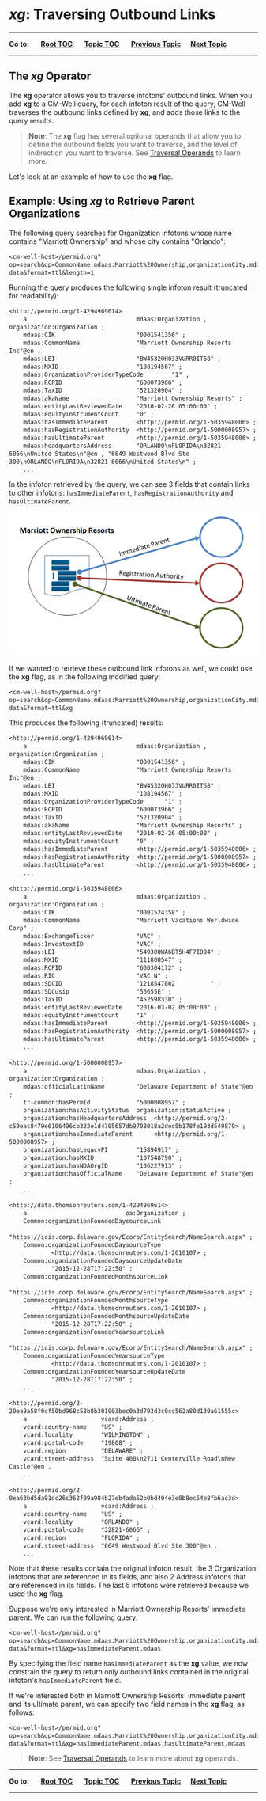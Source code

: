# *xg*: Traversing Outbound Links #

----

**Go to:** &nbsp;&nbsp;&nbsp;&nbsp; [**Root TOC**](CM-Well.RootTOC.TOC.md) &nbsp;&nbsp;&nbsp;&nbsp; [**Topic TOC**](API.Traversal.TOC.md) &nbsp;&nbsp;&nbsp;&nbsp; [**Previous Topic**](API.Traversal.Intro.md)&nbsp;&nbsp;&nbsp;&nbsp; [**Next Topic**](API.Traversal.yg.md)  

----

## The *xg* Operator ##

The **xg** operator allows you to traverse infotons' outbound links. When you add **xg** to a CM-Well query, for each infoton result of the query, CM-Well traverses the outbound links defined by **xg**, and adds those links to the query results.

>**Note**: The **xg** flag has several optional operands that allow you to define the outbound fields you want to traverse, and the level of indirection you want to traverse. See [Traversal Operands](API.Traversal.Operands.md) to learn more.

Let's look at an example of how to use the **xg** flag.

## Example: Using *xg* to Retrieve Parent Organizations ##

The following query searches for Organization infotons whose name contains "Marriott Ownership" and whose city contains "Orlando":

    <cm-well-host>/permid.org?op=search&qp=CommonName.mdaas:Marriott%20Ownership,organizationCity.mdaas:Orlando&with-data&format=ttl&length=1

Running the query produces the following single infoton result (truncated for readability):

    <http://permid.org/1-4294969614>
        a                               mdaas:Organization , organization:Organization ;
        mdaas:CIK                       "0001541356" ;
        mdaas:CommonName                "Marriott Ownership Resorts Inc"@en ;
        mdaas:LEI                       "BW4532OH033VURR0IT68" ;
        mdaas:MXID                      "108194567" ;
        mdaas:OrganizationProviderTypeCode        "1" ;
        mdaas:RCPID                     "600073966" ;
        mdaas:TaxID                     "521320904" ;
        mdaas:akaName                   "Marriott Ownership Resorts" ;
        mdaas:entityLastReviewedDate    "2010-02-26 05:00:00" ;
        mdaas:equityInstrumentCount     "0" ;
        mdaas:hasImmediateParent        <http://permid.org/1-5035948006> ;
        mdaas:hasRegistrationAuthority  <http://permid.org/1-5000008957> ;
        mdaas:hasUltimateParent         <http://permid.org/1-5035948006> ;
        mdaas:headquartersAddress       "ORLANDO\nFLORIDA\n32821-6066\nUnited States\n"@en , "6649 Westwood Blvd Ste 300\nORLANDO\nFLORIDA\n32821-6066\nUnited States\n" ;
        ...

In the infoton retrieved by the query, we can see 3 fields that contain links to other infotons: ```hasImmediateParent```, ```hasRegistrationAuthority``` and ```hasUltimateParent```.

<img src="./_Images/xg-marriott-outbound.png">

If we wanted to retrieve these outbound link infotons as well, we could use the **xg** flag, as in the following modified query:

    <cm-well-host>/permid.org?op=search&qp=CommonName.mdaas:Marriott%20Ownership,organizationCity.mdaas:Orlando&with-data&format=ttl&xg

This produces the following (truncated) results:

    <http://permid.org/1-4294969614>
        a                               mdaas:Organization , organization:Organization ;
        mdaas:CIK                       "0001541356" ;
        mdaas:CommonName                "Marriott Ownership Resorts Inc"@en ;
        mdaas:LEI                       "BW4532OH033VURR0IT68" ;
        mdaas:MXID                      "108194567" ;
        mdaas:OrganizationProviderTypeCode      "1" ;
        mdaas:RCPID                     "600073966" ;
        mdaas:TaxID                     "521320904" ;
        mdaas:akaName                   "Marriott Ownership Resorts" ;
        mdaas:entityLastReviewedDate    "2010-02-26 05:00:00" ;
        mdaas:equityInstrumentCount     "0" ;
        mdaas:hasImmediateParent        <http://permid.org/1-5035948006> ;
        mdaas:hasRegistrationAuthority  <http://permid.org/1-5000008957> ;
        mdaas:hasUltimateParent         <http://permid.org/1-5035948006> ;
		...

    <http://permid.org/1-5035948006>
        a                               mdaas:Organization , organization:Organization ;
        mdaas:CIK                       "0001524358" ;
        mdaas:CommonName                "Marriott Vacations Worldwide Corp" ;
        mdaas:ExchangeTicker            "VAC" ;
        mdaas:InvestextID               "VAC" ;
        mdaas:LEI                       "549300WA6BT5H4F7IO94" ;
        mdaas:MXID                      "111800547" ;
        mdaas:RCPID                     "600304172" ;
        mdaas:RIC                       "VAC.N" ;
        mdaas:SDCID                     "1218547002          " ;
        mdaas:SDCusip                   "56655E" ;
        mdaas:TaxID                     "452598330" ;
        mdaas:entityLastReviewedDate    "2016-03-02 05:00:00" ;
        mdaas:equityInstrumentCount     "1" ;
        mdaas:hasImmediateParent        <http://permid.org/1-5035948006> ;
        mdaas:hasRegistrationAuthority  <http://permid.org/1-5000008957> ;
        mdaas:hasUltimateParent         <http://permid.org/1-5035948006> ;
		...

    <http://permid.org/1-5000008957>
        a                               mdaas:Organization , organization:Organization ;
        mdaas:officialLatinName         "Delaware Department of State"@en ;
        tr-common:hasPermId             "5000008957" ;
        organization:hasActivityStatus  organization:statusActive ;
        organization:hasHeadquartersAddress  <http://permid.org/2-c59eac8479e6106496cb322e1d4705657db9708018a2dec5b178fe193d549879> ;
        organization:hasImmediateParent      <http://permid.org/1-5000008957> ;
        organization:hasLegacyPI        "15894917" ;
        organization:hasMXID            "107548790" ;
        organization:hasNDAOrgID        "106227913" ;
        organization:hasOfficialName    "Delaware Department of State"@en ;
		...
		
    <http://data.thomsonreuters.com/1-4294969614>
        a                            oa:Organization ;
        Common:organizationFoundedDaysourceLink
                "https://icis.corp.delaware.gov/Ecorp/EntitySearch/NameSearch.aspx" ;
        Common:organizationFoundedDaysourceType
                <http://data.thomsonreuters.com/1-2010107> ;
        Common:organizationFoundedDaysourceUpdateDate
                "2015-12-28T17:22:50" ;
        Common:organizationFoundedMonthsourceLink
                "https://icis.corp.delaware.gov/Ecorp/EntitySearch/NameSearch.aspx" ;
        Common:organizationFoundedMonthsourceType
                <http://data.thomsonreuters.com/1-2010107> ;
        Common:organizationFoundedMonthsourceUpdateDate
                "2015-12-28T17:22:50" ;
        Common:organizationFoundedYearsourceLink
                "https://icis.corp.delaware.gov/Ecorp/EntitySearch/NameSearch.aspx" ;
        Common:organizationFoundedYearsourceType
                <http://data.thomsonreuters.com/1-2010107> ;
        Common:organizationFoundedYearsourceUpdateDate
                "2015-12-28T17:22:50" ;
		...
	
    <http://permid.org/2-29ea9a58f0cf50bd968c58b8b301903bec0a3d793d3c9cc562a80d130a61555c>
        a                     vcard:Address ;
        vcard:country-name    "US" ;
        vcard:locality        "WILMINGTON" ;
        vcard:postal-code     "19808" ;
        vcard:region          "DELAWARE" ;
        vcard:street-address  "Suite 400\n2711 Centerville Road\nNew Castle"@en .	
		...
		
    <http://permid.org/2-0ea63bd5da91dc26c362f09a984b27eb4ada52b0bd494e3e0b8ec54e8fb6ac3d>
        a                     vcard:Address ;
        vcard:country-name    "US" ;
        vcard:locality        "ORLANDO" ;
        vcard:postal-code     "32821-6066" ;
        vcard:region          "FLORIDA" ;
        vcard:street-address  "6649 Westwood Blvd Ste 300"@en .	
		...


Note that these results contain the original infoton result, the 3 Organization infotons that are referenced in its fields, and also 2 Address infotons that are referenced in its fields. The last 5 infotons were retrieved because we used the **xg** flag.

Suppose we're only interested in Marriott Ownership Resorts' immediate parent. We can run the following query:

    <cm-well-host>/permid.org?op=search&qp=CommonName.mdaas:Marriott%20Ownership,organizationCity.mdaas:Orlando&with-data&format=ttl&xg=hasImmediateParent.mdaas
    
By specifying the field name ```hasImmediateParent``` as the **xg** value, we now constrain the query to return only outbound links contained in the original infoton's ```hasImmediateParent``` field.

If we're interested both in Marriott Ownership Resorts' immediate parent and its ultimate parent, we can specify two field names in the **xg** flag, as follows:

    <cm-well-host>/permid.org?op=search&qp=CommonName.mdaas:Marriott%20Ownership,organizationCity.mdaas:Orlando&with-data&format=ttl&xg=hasImmediateParent.mdaas,hasUltimateParent.mdaas

>**Note**: See [Traversal Operands](API.Traversal.Operands.md) to learn more about **xg** operands.

----

**Go to:** &nbsp;&nbsp;&nbsp;&nbsp; [**Root TOC**](CM-Well.RootTOC.TOC.md) &nbsp;&nbsp;&nbsp;&nbsp; [**Topic TOC**](API.Traversal.TOC.md) &nbsp;&nbsp;&nbsp;&nbsp; [**Previous Topic**](API.Traversal.Intro.md)&nbsp;&nbsp;&nbsp;&nbsp; [**Next Topic**](API.Traversal.yg.md)  

----
